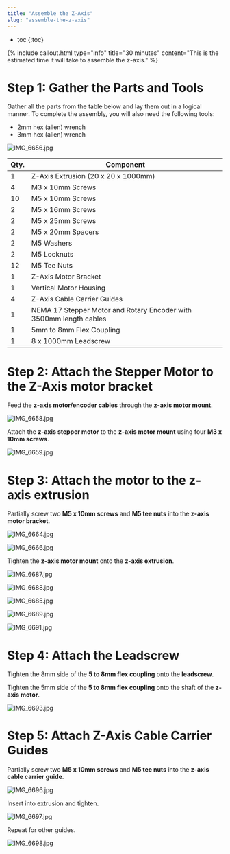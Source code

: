 ```yaml
---
title: "Assemble the Z-Axis"
slug: "assemble-the-z-axis"
---
```


* toc
{:toc}


{%
include callout.html
type="info"
title="30 minutes"
content="This is the estimated time it will take to assemble the z-axis."
%}

# Step 1: Gather the Parts and Tools
Gather all the parts from the table below and lay them out in a logical manner. To complete the assembly, you will also need the following tools:

* 2mm hex (allen) wrench
* 3mm hex (allen) wrench

![IMG_6656.jpg](IMG_6656.jpg)



|Qty.                          |Component                     |
|------------------------------|------------------------------|
|1                             |Z-Axis Extrusion (20 x 20 x 1000mm)
|4                             |M3 x 10mm Screws
|10                            |M5 x 10mm Screws
|2                             |M5 x 16mm Screws
|2                             |M5 x 25mm Screws
|2                             |M5 x 20mm Spacers
|2                             |M5 Washers
|2                             |M5 Locknuts
|12                            |M5 Tee Nuts
|1                             |Z-Axis Motor Bracket
|1                             |Vertical Motor Housing
|4                             |Z-Axis Cable Carrier Guides
|1                             |NEMA 17 Stepper Motor and Rotary Encoder with 3500mm length cables
|1                             |5mm to 8mm Flex Coupling
|1                             |8 x 1000mm Leadscrew

# Step 2: Attach the Stepper Motor to the Z-Axis motor bracket
Feed the **z-axis motor/encoder cables** through the **z-axis motor mount**.

![IMG_6658.jpg](IMG_6658.jpg)

Attach the **z-axis stepper motor** to the **z-axis motor mount** using four **M3 x 10mm screws**.

![IMG_6659.jpg](IMG_6659.jpg)

# Step 3: Attach the motor to the z-axis extrusion
Partially screw two **M5 x 10mm screws** and **M5 tee nuts** into the **z-axis motor bracket**.

![IMG_6664.jpg](IMG_6664.jpg)



![IMG_6666.jpg](IMG_6666.jpg)

Tighten the **z-axis motor mount** onto the **z-axis extrusion**.

![IMG_6687.jpg](IMG_6687.jpg)



![IMG_6688.jpg](IMG_6688.jpg)



![IMG_6685.jpg](IMG_6685.jpg)



![IMG_6689.jpg](IMG_6689.jpg)



![IMG_6691.jpg](IMG_6691.jpg)

# Step 4: Attach the Leadscrew
Tighten the 8mm side of the **5 to 8mm flex coupling** onto the **leadscrew**.

Tighten the 5mm side of the **5 to 8mm flex coupling** onto the shaft of the **z-axis motor**.

![IMG_6693.jpg](IMG_6693.jpg)

# Step 5: Attach Z-Axis Cable Carrier Guides
Partially screw two **M5 x 10mm screws** and **M5 tee nuts** into the **z-axis cable carrier guide**.

![IMG_6696.jpg](IMG_6696.jpg)

Insert into extrusion and tighten.

![IMG_6697.jpg](IMG_6697.jpg)

Repeat for other guides.

![IMG_6698.jpg](IMG_6698.jpg)

